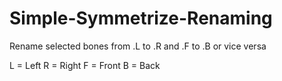 # Simple-Symmetrize-Renaming
Rename selected bones from .L to .R and .F to .B or vice versa

L = Left
R = Right
F = Front
B = Back
